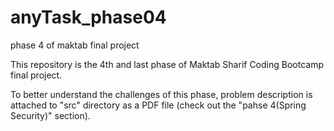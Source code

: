 # anyTask_phase04
phase 4 of maktab final project

This repository is the 4th and last phase of Maktab Sharif Coding Bootcamp final project.

To better understand the challenges of this phase, problem description is attached 
to "src" directory as a PDF file (check out the "pahse 4(Spring Security)" section).
